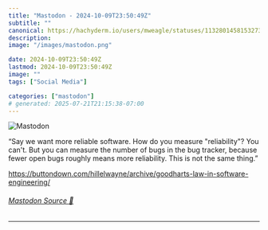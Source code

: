 ```yaml
---
title: "Mastodon - 2024-10-09T23:50:49Z"
subtitle: ""
canonical: https://hachyderm.io/users/mweagle/statuses/113280145815327368
description:
image: "/images/mastodon.png"

date: 2024-10-09T23:50:49Z
lastmod: 2024-10-09T23:50:49Z
image: ""
tags: ["Social Media"]

categories: ["mastodon"]
# generated: 2025-07-21T21:15:38-07:00
---
```

![Mastodon](/images/mastodon.png)

<p>“Say we want more reliable software. How do you measure &quot;reliability&quot;? You can&#39;t. But you can measure the number of bugs in the bug tracker, because fewer open bugs roughly means more reliability. This is not the same thing.”</p><p><a href="https://buttondown.com/hillelwayne/archive/goodharts-law-in-software-engineering/" target="_blank" rel="nofollow noopener noreferrer" translate="no"><span class="invisible">https://</span><span class="ellipsis">buttondown.com/hillelwayne/arc</span><span class="invisible">hive/goodharts-law-in-software-engineering/</span></a></p>


###### [Mastodon Source 🐘](https://hachyderm.io/@mweagle/113280145815327368)

___
